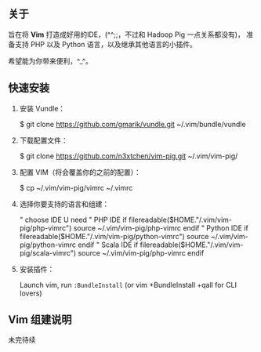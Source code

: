 ## 关于
旨在将 **Vim** 打造成好用的IDE，(^^;;，不过和 Hadoop Pig 一点关系都没有)，
准备支持 PHP 以及 Python 语言，以及继承其他语言的小插件。

希望能为你带来便利，^_^。

## 快速安装

1. 安装 Vundle：

    $ git clone https://github.com/gmarik/vundle.git ~/.vim/bundle/vundle

2. 下载配置文件：

    $ git clone https://github.com/n3xtchen/vim-pig.git ~/.vim/vim-pig/

3. 配置 VIM（将会覆盖你的之前的配置）：

    $ cp ~/.vim/vim-pig/vimrc ~/.vimrc

4. 选择你要支持的语言和组建：

    " choose IDE U need
    " PHP IDE
    if filereadable($HOME."/.vim/vim-pig/php-vimrc")
        source ~/.vim/vim-pig/php-vimrc
    endif
    " Python IDE
    if filereadable($HOME."/.vim/vim-pig/python-vimrc")
        source ~/.vim/vim-pig/python-vimrc
    endif
    " Scala IDE
    if filereadable($HOME."/.vim/vim-pig/scala-vimrc")
        source ~/.vim/vim-pig/php-vimrc
    endif

5. 安装插件：

    Launch vim, run `:BundleInstall` (or vim +BundleInstall +qall for CLI lovers)

## Vim 组建说明

未完待续
